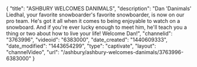 {
    "title": "ASHBURY WELCOMES DANIMALS",
    "description": "Dan 'Danimals' Liedhal, your favorite snowboarder's favorite snowboarder, is now on our pro team. He's got it all when it comes to being enjoyable to watch on a snowboard. And if you're ever lucky enough to meet him, he'll teach you a thing or two about how to live your life! Welcome Dan!",
    "channelid": "3763996",
    "videoid": "6383000",
    "date_created": "1440609333",
    "date_modified": "1443654299",
    "type": "captivate",
    "layout": "channelVideo",
    "url": "\/ashbury\/ashbury-welcomes-danimals\/3763996-6383000"
}